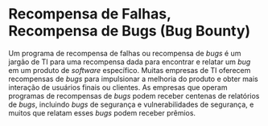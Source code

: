 # Recompensa de Falhas, Recompensa de Bugs (Bug Bounty)

Um programa de recompensa de falhas ou recompensa de _bugs_ é um jargão de TI para uma recompensa dada para encontrar e relatar um _bug_ em um produto de _software_ específico. Muitas empresas de TI oferecem recompensas de _bugs_ para impulsionar a melhoria do produto e obter mais interação de usuários finais ou clientes. As empresas que operam programas de recompensas de _bugs_ podem receber centenas de relatórios de _bugs_, incluindo _bugs_ de segurança e vulnerabilidades de segurança, e muitos que relatam esses _bugs_ podem receber prêmios.

